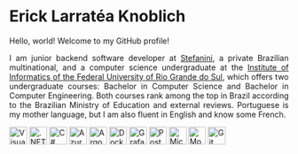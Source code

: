 # Erick Larratéa Knoblich

<div align = "justify">
  <p>
    Hello, world! Welcome to my GitHub profile!
  </p>
  <p>
    I am junior backend software developer at
    <a href = "https://stefanini.com/en">Stefanini</a>,
    a private Brazilian multinational, and a computer science undergraduate at the
    <a href = "https://www.inf.ufrgs.br/site/en/" target = "_blank">Institute of Informatics of the Federal University of Rio Grande do Sul</a>,
    which offers two undergraduate courses: Bachelor in Computer Science and Bachelor in Computer Engineering.
    Both courses rank among the top in Brazil according to the Brazilian Ministry of Education and external reviews.
    Portuguese is my mother language, but I am also fluent in English and know some French.
  </p>
  <div>
    <img title = "Visual Studio" height = "32" width = "32" src = "https://github.com/elknoblich/elknoblich/assets/133152739/4c379157-e349-4bcf-834d-b9fd79f9476e"/>
    <img title = ".NET Framework" height = "32" width = "32" src = "https://github.com/elknoblich/elknoblich/assets/133152739/00da1928-36cf-42c0-a713-da22e26d47fc"/>
    <img title = "C#" height = "32" width = "32" src = "https://github.com/elknoblich/elknoblich/assets/133152739/7cf7fb39-632d-46bb-90e5-fb1a847817d9"/>
    <img title = "Azure" height = "32" width = "32" src= "https://github.com/elknoblich/elknoblich/assets/133152739/efbd2cf0-2726-44fd-8c4c-3b879b6f1c64"/>
    <img title = "Argo" height = "32" width = "32" src=https://github.com/elknoblich/elknoblich/assets/133152739/e8443774-48c3-4ef5-bec5-0c18cc37266c/>
    <img title = "Docker" height = "32" width = "32" src = "https://github.com/elknoblich/elknoblich/assets/133152739/c793dc02-3dc2-4e41-8d24-a64e794311e6"/>
    <img title = "Grafana" height = "32" width = "32" src = "https://github.com/elknoblich/elknoblich/assets/133152739/156a7af2-8504-4130-954a-915bdbe82215"/>
    <img title = "Postman" height = "32" width = "32" src = "https://github.com/elknoblich/elknoblich/assets/133152739/afbfc03d-3352-4247-a676-785f97b5ea66"/>
    <img title = "Microsoft SQL Server" height = "32" width = "32" src = "https://github.com/elknoblich/elknoblich/assets/133152739/fecea191-8f13-4a8d-9684-8f7a84a7d18e"/>
    <img title = "MongoDB" height = "32" width = "31" src = "https://github.com/elknoblich/elknoblich/assets/133152739/34b05690-9d4c-4380-8024-4574b12dd656"/>
    <img title = "Git" height = "32" width = "32" src = "https://github.com/elknoblich/elknoblich/assets/133152739/e3664a5a-370d-4a1a-a1cd-52c46e44ed3d"/>
  </div>
</div> 
